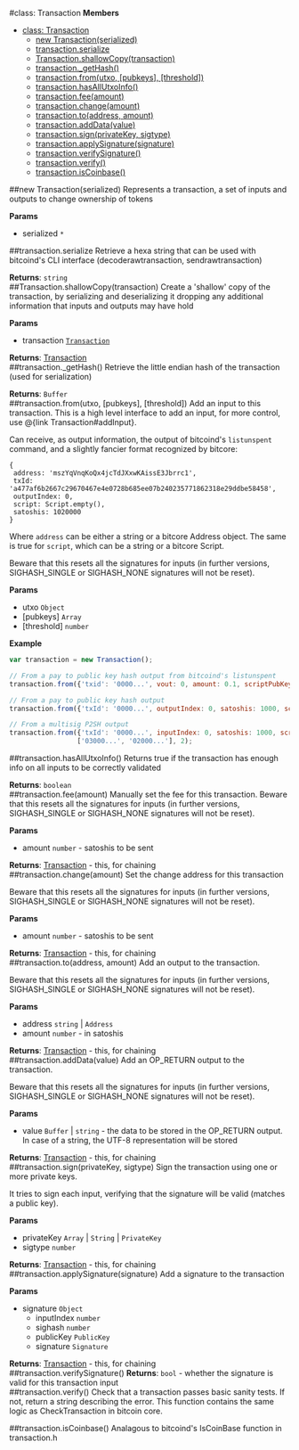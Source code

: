 <a name="Transaction"></a>
#class: Transaction
**Members**

* [class: Transaction](#Transaction)
  * [new Transaction(serialized)](#new_Transaction)
  * [transaction.serialize](#Transaction#serialize)
  * [Transaction.shallowCopy(transaction)](#Transaction.shallowCopy)
  * [transaction._getHash()](#Transaction#_getHash)
  * [transaction.from(utxo, [pubkeys], [threshold])](#Transaction#from)
  * [transaction.hasAllUtxoInfo()](#Transaction#hasAllUtxoInfo)
  * [transaction.fee(amount)](#Transaction#fee)
  * [transaction.change(amount)](#Transaction#change)
  * [transaction.to(address, amount)](#Transaction#to)
  * [transaction.addData(value)](#Transaction#addData)
  * [transaction.sign(privateKey, sigtype)](#Transaction#sign)
  * [transaction.applySignature(signature)](#Transaction#applySignature)
  * [transaction.verifySignature()](#Transaction#verifySignature)
  * [transaction.verify()](#Transaction#verify)
  * [transaction.isCoinbase()](#Transaction#isCoinbase)

<a name="new_Transaction"></a>
##new Transaction(serialized)
Represents a transaction, a set of inputs and outputs to change ownership of tokens

**Params**

- serialized `*`  

<a name="Transaction#serialize"></a>
##transaction.serialize
Retrieve a hexa string that can be used with bitcoind's CLI interface
(decoderawtransaction, sendrawtransaction)

**Returns**: `string`  
<a name="Transaction.shallowCopy"></a>
##Transaction.shallowCopy(transaction)
Create a 'shallow' copy of the transaction, by serializing and deserializing
it dropping any additional information that inputs and outputs may have hold

**Params**

- transaction <code>[Transaction](#Transaction)</code>  

**Returns**: [Transaction](#Transaction)  
<a name="Transaction#_getHash"></a>
##transaction._getHash()
Retrieve the little endian hash of the transaction (used for serialization)

**Returns**: `Buffer`  
<a name="Transaction#from"></a>
##transaction.from(utxo, [pubkeys], [threshold])
Add an input to this transaction. This is a high level interface
to add an input, for more control, use @{link Transaction#addInput}.

Can receive, as output information, the output of bitcoind's `listunspent` command,
and a slightly fancier format recognized by bitcore:

```
{
 address: 'mszYqVnqKoQx4jcTdJXxwKAissE3Jbrrc1',
 txId: 'a477af6b2667c29670467e4e0728b685ee07b240235771862318e29ddbe58458',
 outputIndex: 0,
 script: Script.empty(),
 satoshis: 1020000
}
```
Where `address` can be either a string or a bitcore Address object. The
same is true for `script`, which can be a string or a bitcore Script.

Beware that this resets all the signatures for inputs (in further versions,
SIGHASH_SINGLE or SIGHASH_NONE signatures will not be reset).

**Params**

- utxo `Object`  
- \[pubkeys\] `Array`  
- \[threshold\] `number`  

**Example**  
```javascript
var transaction = new Transaction();

// From a pay to public key hash output from bitcoind's listunspent
transaction.from({'txid': '0000...', vout: 0, amount: 0.1, scriptPubKey: 'OP_DUP ...'});

// From a pay to public key hash output
transaction.from({'txId': '0000...', outputIndex: 0, satoshis: 1000, script: 'OP_DUP ...'});

// From a multisig P2SH output
transaction.from({'txId': '0000...', inputIndex: 0, satoshis: 1000, script: '... OP_HASH'},
                 ['03000...', '02000...'], 2);
```

<a name="Transaction#hasAllUtxoInfo"></a>
##transaction.hasAllUtxoInfo()
Returns true if the transaction has enough info on all inputs to be correctly validated

**Returns**: `boolean`  
<a name="Transaction#fee"></a>
##transaction.fee(amount)
Manually set the fee for this transaction. Beware that this resets all the signatures
for inputs (in further versions, SIGHASH_SINGLE or SIGHASH_NONE signatures will not
be reset).

**Params**

- amount `number` - satoshis to be sent  

**Returns**: [Transaction](#Transaction) - this, for chaining  
<a name="Transaction#change"></a>
##transaction.change(amount)
Set the change address for this transaction

Beware that this resets all the signatures for inputs (in further versions,
SIGHASH_SINGLE or SIGHASH_NONE signatures will not be reset).

**Params**

- amount `number` - satoshis to be sent  

**Returns**: [Transaction](#Transaction) - this, for chaining  
<a name="Transaction#to"></a>
##transaction.to(address, amount)
Add an output to the transaction.

Beware that this resets all the signatures for inputs (in further versions,
SIGHASH_SINGLE or SIGHASH_NONE signatures will not be reset).

**Params**

- address `string` | `Address`  
- amount `number` - in satoshis  

**Returns**: [Transaction](#Transaction) - this, for chaining  
<a name="Transaction#addData"></a>
##transaction.addData(value)
Add an OP_RETURN output to the transaction.

Beware that this resets all the signatures for inputs (in further versions,
SIGHASH_SINGLE or SIGHASH_NONE signatures will not be reset).

**Params**

- value `Buffer` | `string` - the data to be stored in the OP_RETURN output.
   In case of a string, the UTF-8 representation will be stored  

**Returns**: [Transaction](#Transaction) - this, for chaining  
<a name="Transaction#sign"></a>
##transaction.sign(privateKey, sigtype)
Sign the transaction using one or more private keys.

It tries to sign each input, verifying that the signature will be valid
(matches a public key).

**Params**

- privateKey `Array` | `String` | `PrivateKey`  
- sigtype `number`  

**Returns**: [Transaction](#Transaction) - this, for chaining  
<a name="Transaction#applySignature"></a>
##transaction.applySignature(signature)
Add a signature to the transaction

**Params**

- signature `Object`  
  - inputIndex `number`  
  - sighash `number`  
  - publicKey `PublicKey`  
  - signature `Signature`  

**Returns**: [Transaction](#Transaction) - this, for chaining  
<a name="Transaction#verifySignature"></a>
##transaction.verifySignature()
**Returns**: `bool` - whether the signature is valid for this transaction input  
<a name="Transaction#verify"></a>
##transaction.verify()
Check that a transaction passes basic sanity tests. If not, return a string
describing the error. This function contains the same logic as
CheckTransaction in bitcoin core.

<a name="Transaction#isCoinbase"></a>
##transaction.isCoinbase()
Analagous to bitcoind's IsCoinBase function in transaction.h

